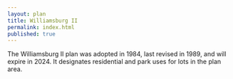 ```yaml
---
layout: plan
title: Williamsburg II
permalink: index.html
published: true
---
```


The Williamsburg II plan was adopted in 1984, last revised in 1989, and will expire in 2024. It designates residential and park uses for lots in the plan area.